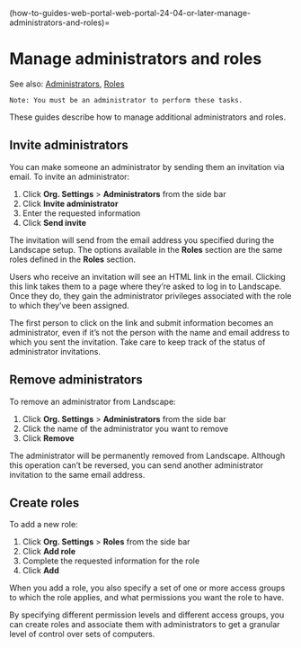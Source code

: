 (how-to-guides-web-portal-web-portal-24-04-or-later-manage-administrators-and-roles)=
# Manage administrators and roles

See also: [Administrators]( /t/43324), [Roles](/docs/explanation/terms/roles)

```{note}
Note: You must be an administrator to perform these tasks.
```

These guides describe how to manage additional administrators and roles. 

## Invite administrators

You can make someone an administrator by sending them an invitation via email. To invite an administrator:

1. Click **Org. Settings** > **Administrators** from the side bar
2. Click **Invite administrator**
3. Enter the requested information
4. Click **Send invite**

The invitation will send from the email address you specified during the Landscape setup. The options available in the **Roles** section are the same roles defined in the **Roles** section.

Users who receive an invitation will see an HTML link in the email. Clicking this link takes them to a page where they’re asked to log in to Landscape. Once they do, they gain the administrator privileges associated with the role to which they’ve been assigned.

The first person to click on the link and submit information becomes an administrator, even if it’s not the person with the name and email address to which you sent the invitation. Take care to keep track of the status of administrator invitations.

## Remove administrators

To remove an administrator from Landscape:

1. Click **Org. Settings** > **Administrators** from the side bar
2. Click the name of the administrator you want to remove
3. Click **Remove**

The administrator will be permanently removed from Landscape. Although this operation can’t be reversed, you can send another administrator invitation to the same email address.

## Create roles

To add a new role:

1. Click **Org. Settings** > **Roles** from the side bar
2. Click **Add role**
3. Complete the requested information for the role
4. Click **Add**

When you add a role, you also specify a set of one or more access groups to which the role applies, and what permissions you want the role to have.

By specifying different permission levels and different access groups, you can create roles and associate them with administrators to get a granular level of control over sets of computers.


